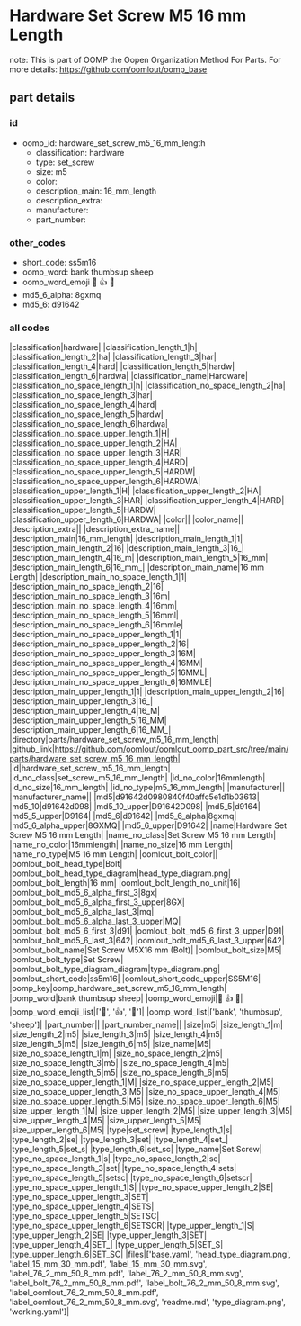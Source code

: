 # Hardware Set Screw M5 16 mm Length  

note: This is part of OOMP the Oopen Organization Method For Parts. For more details: https://github.com/oomlout/oomp_base

##  part details





### id
* oomp_id: hardware_set_screw_m5_16_mm_length
  * classification: hardware
  * type: set_screw
  * size: m5
  * color: 
  * description_main: 16_mm_length
  * description_extra: 
  * manufacturer: 
  * part_number: 

### other_codes
* short_code: ss5m16
* oomp_word: bank thumbsup sheep
* oomp_word_emoji :bank: :thumbsup: :sheep:
* md5_6_alpha: 8gxmq
* md5_6: d91642

### all codes 
|classification|hardware|
|classification_length_1|h|
|classification_length_2|ha|
|classification_length_3|har|
|classification_length_4|hard|
|classification_length_5|hardw|
|classification_length_6|hardwa|
|classification_name|Hardware|
|classification_no_space_length_1|h|
|classification_no_space_length_2|ha|
|classification_no_space_length_3|har|
|classification_no_space_length_4|hard|
|classification_no_space_length_5|hardw|
|classification_no_space_length_6|hardwa|
|classification_no_space_upper_length_1|H|
|classification_no_space_upper_length_2|HA|
|classification_no_space_upper_length_3|HAR|
|classification_no_space_upper_length_4|HARD|
|classification_no_space_upper_length_5|HARDW|
|classification_no_space_upper_length_6|HARDWA|
|classification_upper_length_1|H|
|classification_upper_length_2|HA|
|classification_upper_length_3|HAR|
|classification_upper_length_4|HARD|
|classification_upper_length_5|HARDW|
|classification_upper_length_6|HARDWA|
|color||
|color_name||
|description_extra||
|description_extra_name||
|description_main|16_mm_length|
|description_main_length_1|1|
|description_main_length_2|16|
|description_main_length_3|16_|
|description_main_length_4|16_m|
|description_main_length_5|16_mm|
|description_main_length_6|16_mm_|
|description_main_name|16 mm Length|
|description_main_no_space_length_1|1|
|description_main_no_space_length_2|16|
|description_main_no_space_length_3|16m|
|description_main_no_space_length_4|16mm|
|description_main_no_space_length_5|16mml|
|description_main_no_space_length_6|16mmle|
|description_main_no_space_upper_length_1|1|
|description_main_no_space_upper_length_2|16|
|description_main_no_space_upper_length_3|16M|
|description_main_no_space_upper_length_4|16MM|
|description_main_no_space_upper_length_5|16MML|
|description_main_no_space_upper_length_6|16MMLE|
|description_main_upper_length_1|1|
|description_main_upper_length_2|16|
|description_main_upper_length_3|16_|
|description_main_upper_length_4|16_M|
|description_main_upper_length_5|16_MM|
|description_main_upper_length_6|16_MM_|
|directory|parts/hardware_set_screw_m5_16_mm_length|
|github_link|https://github.com/oomlout/oomlout_oomp_part_src/tree/main/parts/hardware_set_screw_m5_16_mm_length|
|id|hardware_set_screw_m5_16_mm_length|
|id_no_class|set_screw_m5_16_mm_length|
|id_no_color|16mmlength|
|id_no_size|16_mm_length|
|id_no_type|m5_16_mm_length|
|manufacturer||
|manufacturer_name||
|md5|d91642d0980840f40affc5e1d1b03613|
|md5_10|d91642d098|
|md5_10_upper|D91642D098|
|md5_5|d9164|
|md5_5_upper|D9164|
|md5_6|d91642|
|md5_6_alpha|8gxmq|
|md5_6_alpha_upper|8GXMQ|
|md5_6_upper|D91642|
|name|Hardware Set Screw M5 16 mm Length|
|name_no_class|Set Screw M5 16 mm Length|
|name_no_color|16mmlength|
|name_no_size|16 mm Length|
|name_no_type|M5 16 mm Length|
|oomlout_bolt_color||
|oomlout_bolt_head_type|Bolt|
|oomlout_bolt_head_type_diagram|head_type_diagram.png|
|oomlout_bolt_length|16 mm|
|oomlout_bolt_length_no_unit|16|
|oomlout_bolt_md5_6_alpha_first_3|8gx|
|oomlout_bolt_md5_6_alpha_first_3_upper|8GX|
|oomlout_bolt_md5_6_alpha_last_3|mq|
|oomlout_bolt_md5_6_alpha_last_3_upper|MQ|
|oomlout_bolt_md5_6_first_3|d91|
|oomlout_bolt_md5_6_first_3_upper|D91|
|oomlout_bolt_md5_6_last_3|642|
|oomlout_bolt_md5_6_last_3_upper|642|
|oomlout_bolt_name|Set Screw M5X16 mm  (Bolt)|
|oomlout_bolt_size|M5|
|oomlout_bolt_type|Set Screw|
|oomlout_bolt_type_diagram_diagram|type_diagram.png|
|oomlout_short_code|ss5m16|
|oomlout_short_code_upper|SS5M16|
|oomp_key|oomp_hardware_set_screw_m5_16_mm_length|
|oomp_word|bank thumbsup sheep|
|oomp_word_emoji|:bank: :thumbsup: :sheep:|
|oomp_word_emoji_list|[':bank:', ':thumbsup:', ':sheep:']|
|oomp_word_list|['bank', 'thumbsup', 'sheep']|
|part_number||
|part_number_name||
|size|m5|
|size_length_1|m|
|size_length_2|m5|
|size_length_3|m5|
|size_length_4|m5|
|size_length_5|m5|
|size_length_6|m5|
|size_name|M5|
|size_no_space_length_1|m|
|size_no_space_length_2|m5|
|size_no_space_length_3|m5|
|size_no_space_length_4|m5|
|size_no_space_length_5|m5|
|size_no_space_length_6|m5|
|size_no_space_upper_length_1|M|
|size_no_space_upper_length_2|M5|
|size_no_space_upper_length_3|M5|
|size_no_space_upper_length_4|M5|
|size_no_space_upper_length_5|M5|
|size_no_space_upper_length_6|M5|
|size_upper_length_1|M|
|size_upper_length_2|M5|
|size_upper_length_3|M5|
|size_upper_length_4|M5|
|size_upper_length_5|M5|
|size_upper_length_6|M5|
|type|set_screw|
|type_length_1|s|
|type_length_2|se|
|type_length_3|set|
|type_length_4|set_|
|type_length_5|set_s|
|type_length_6|set_sc|
|type_name|Set Screw|
|type_no_space_length_1|s|
|type_no_space_length_2|se|
|type_no_space_length_3|set|
|type_no_space_length_4|sets|
|type_no_space_length_5|setsc|
|type_no_space_length_6|setscr|
|type_no_space_upper_length_1|S|
|type_no_space_upper_length_2|SE|
|type_no_space_upper_length_3|SET|
|type_no_space_upper_length_4|SETS|
|type_no_space_upper_length_5|SETSC|
|type_no_space_upper_length_6|SETSCR|
|type_upper_length_1|S|
|type_upper_length_2|SE|
|type_upper_length_3|SET|
|type_upper_length_4|SET_|
|type_upper_length_5|SET_S|
|type_upper_length_6|SET_SC|
|files|['base.yaml', 'head_type_diagram.png', 'label_15_mm_30_mm.pdf', 'label_15_mm_30_mm.svg', 'label_76_2_mm_50_8_mm.pdf', 'label_76_2_mm_50_8_mm.svg', 'label_bolt_76_2_mm_50_8_mm.pdf', 'label_bolt_76_2_mm_50_8_mm.svg', 'label_oomlout_76_2_mm_50_8_mm.pdf', 'label_oomlout_76_2_mm_50_8_mm.svg', 'readme.md', 'type_diagram.png', 'working.yaml']|
